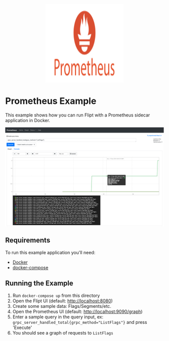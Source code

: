 <p align="center">
    <img src="../images/prometheus.svg" alt="Prometheus" width=250 height=250 />
</p>

# Prometheus Example

This example shows how you can run Flipt with a Prometheus sidecar application in Docker.

!['Prometheus Example'](./prometheus.png)

## Requirements

To run this example application you'll need:

* [Docker](https://docs.docker.com/install/)
* [docker-compose](https://docs.docker.com/compose/install/)

## Running the Example

1. Run `docker-compose up` from this directory
1. Open the Flipt UI (default: [http://localhost:8080](http://localhost:8080))
1. Create some sample data: Flags/Segments/etc.
1. Open the Prometheus UI (default: [http://localhost:9090/graph](http://localhost:9090/graph))
1. Enter a sample query in the query input, ex: `grpc_server_handled_total{grpc_method="ListFlags"}` and press 'Execute'
1. You should see a graph of requests to `ListFlags`
